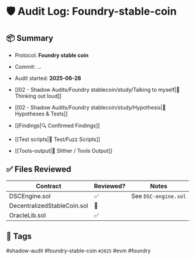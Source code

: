 # 🛡️ Audit Log: Foundry-stable-coin

## 📦 Summary

- Protocol: **Foundry stable coin**
- Commit: ...
- Audit started: **2025-06-28**

- [[02 - Shadow Audits/Foundry stablecoin/study/Talking to myself|🧠 Thinking out loud]]
- [[02 - Shadow Audits/Foundry stablecoin/study/Hypothesis|🧪 Hypotheses & Tests]]
- [[Findings|🔍 Confirmed Findings]]
- [[Test scripts|🧪 Test/Fuzz Scripts]]
- [[Tools-output|🧰 Slither / Tools Output]]

## ✅ Files Reviewed
| Contract                    | Reviewed? | Notes                |
| --------------------------- | --------- | -------------------- |
| DSCEngine.sol               | ✅         | See `DSC-engine.sol` |
| DecentralizedStableCoin.sol | 🔄        |                      |
| OracleLib.sol               | ✅         |                      |

## 🔖 Tags
#shadow-audit #foundry-stable-coin `#2025` #evm #foundry









